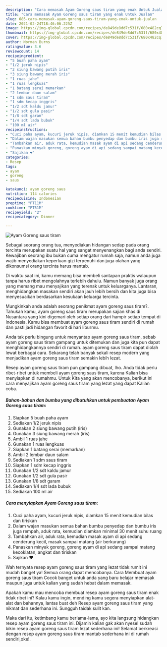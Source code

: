 ```yaml
---
description: "Cara memasak Ayam Goreng saus tiram yang enak Untuk Jualan"
title: "Cara memasak Ayam Goreng saus tiram yang enak Untuk Jualan"
slug: 685-cara-memasak-ayam-goreng-saus-tiram-yang-enak-untuk-jualan
date: 2021-02-24T18:46:06.225Z
image: https://img-global.cpcdn.com/recipes/de849de8dd7c531f/680x482cq70/ayam-goreng-saus-tiram-foto-resep-utama.jpg
thumbnail: https://img-global.cpcdn.com/recipes/de849de8dd7c531f/680x482cq70/ayam-goreng-saus-tiram-foto-resep-utama.jpg
cover: https://img-global.cpcdn.com/recipes/de849de8dd7c531f/680x482cq70/ayam-goreng-saus-tiram-foto-resep-utama.jpg
author: Norman Burns
ratingvalue: 3.6
reviewcount: 14
recipeingredient:
- "5 buah paha ayam"
- "1/2 jeruk nipis"
- "2 siung bawang putih iris"
- "3 siung bawang merah iris"
- "1 ruas jahe"
- "1 ruas lengkuas"
- "1 batang serai memarkan"
- "2 lembar daun salam"
- "1 sdm saus tiram"
- "1 sdm kecap inggris"
- "1/2 sdt kaldu jamur"
- "1/2 sdt gula pasir"
- "1/8 sdt garam"
- "1/4 sdt lada bubuk"
- "100 ml air"
recipeinstructions:
- "Cuci paha ayam, kucuri jeruk nipis, diamkan 15 menit kemudian bilas dan tiriskan"
- "Dalam wajan masukan semua bahan bumbu penyedap dan bumbu iris juga rempah, aduk rata, kemudian diamkan minimal 30 menit suhu ruang"
- "Tambahkan air, aduk rata, kemudian masak ayam di api sedang cenderung kecil, masak sampai matang (air berkurang)"
- "Panaskan minyak goreng, goreng ayam di api sedang sampai matang kecoklatan, angkat dan tiriskan"
- "Sajikan ❤️"
categories:
- Resep
tags:
- ayam
- goreng
- saus

katakunci: ayam goreng saus 
nutrition: 114 calories
recipecuisine: Indonesian
preptime: "PT11M"
cooktime: "PT51M"
recipeyield: "2"
recipecategory: Dinner

---
```



![Ayam Goreng saus tiram](https://img-global.cpcdn.com/recipes/de849de8dd7c531f/680x482cq70/ayam-goreng-saus-tiram-foto-resep-utama.jpg)

Sebagai seorang orang tua, menyediakan hidangan sedap pada orang tercinta merupakan suatu hal yang sangat menyenangkan bagi anda sendiri. Kewajiban seorang ibu bukan cuma mengatur rumah saja, namun anda juga wajib menyediakan keperluan gizi terpenuhi dan juga olahan yang dikonsumsi orang tercinta harus mantab.

Di waktu  saat ini, kamu memang bisa membeli santapan praktis walaupun tanpa harus ribet mengolahnya terlebih dahulu. Namun banyak juga orang yang memang mau menyajikan yang terenak untuk keluarganya. Lantaran, menghidangkan masakan sendiri akan jauh lebih bersih dan kita juga bisa menyesuaikan berdasarkan kesukaan keluarga tercinta. 



Mungkinkah anda adalah seorang penikmat ayam goreng saus tiram?. Tahukah kamu, ayam goreng saus tiram merupakan sajian khas di Nusantara yang kini digemari oleh setiap orang dari hampir setiap tempat di Indonesia. Kamu bisa membuat ayam goreng saus tiram sendiri di rumah dan pasti jadi hidangan favorit di hari liburmu.

Anda tak perlu bingung untuk menyantap ayam goreng saus tiram, sebab ayam goreng saus tiram gampang untuk ditemukan dan juga kita pun dapat menghidangkannya sendiri di rumah. ayam goreng saus tiram dapat diolah lewat berbagai cara. Sekarang telah banyak sekali resep modern yang menjadikan ayam goreng saus tiram semakin lebih lezat.

Resep ayam goreng saus tiram pun gampang dibuat, lho. Anda tidak perlu ribet-ribet untuk membeli ayam goreng saus tiram, karena Kalian bisa menyiapkan di rumahmu. Untuk Kita yang akan mencobanya, berikut ini cara menyajikan ayam goreng saus tiram yang lezat yang dapat Kalian coba.

<!--inarticleads1-->

##### Bahan-bahan dan bumbu yang dibutuhkan untuk pembuatan Ayam Goreng saus tiram:

1. Siapkan 5 buah paha ayam
1. Sediakan 1/2 jeruk nipis
1. Gunakan 2 siung bawang putih (iris)
1. Gunakan 3 siung bawang merah (iris)
1. Ambil 1 ruas jahe
1. Gunakan 1 ruas lengkuas
1. Siapkan 1 batang serai (memarkan)
1. Ambil 2 lembar daun salam
1. Sediakan 1 sdm saus tiram
1. Siapkan 1 sdm kecap inggris
1. Gunakan 1/2 sdt kaldu jamur
1. Gunakan 1/2 sdt gula pasir
1. Gunakan 1/8 sdt garam
1. Sediakan 1/4 sdt lada bubuk
1. Sediakan 100 ml air




<!--inarticleads2-->

##### Cara menyiapkan Ayam Goreng saus tiram:

1. Cuci paha ayam, kucuri jeruk nipis, diamkan 15 menit kemudian bilas dan tiriskan
1. Dalam wajan masukan semua bahan bumbu penyedap dan bumbu iris juga rempah, aduk rata, kemudian diamkan minimal 30 menit suhu ruang
1. Tambahkan air, aduk rata, kemudian masak ayam di api sedang cenderung kecil, masak sampai matang (air berkurang)
1. Panaskan minyak goreng, goreng ayam di api sedang sampai matang kecoklatan, angkat dan tiriskan
1. Sajikan ❤️




Wah ternyata resep ayam goreng saus tiram yang lezat tidak rumit ini mudah banget ya! Semua orang dapat mencobanya. Cara Membuat ayam goreng saus tiram Cocok banget untuk anda yang baru belajar memasak maupun juga untuk kalian yang sudah hebat dalam memasak.

Apakah kamu mau mencoba membuat resep ayam goreng saus tiram enak tidak ribet ini? Kalau kamu ingin, mending kamu segera menyiapkan alat-alat dan bahannya, lantas buat deh Resep ayam goreng saus tiram yang nikmat dan sederhana ini. Sungguh taidak sulit kan. 

Maka dari itu, ketimbang kamu berlama-lama, ayo kita langsung hidangkan resep ayam goreng saus tiram ini. Dijamin kalian gak akan nyesel sudah bikin resep ayam goreng saus tiram lezat sederhana ini! Selamat berkreasi dengan resep ayam goreng saus tiram mantab sederhana ini di rumah sendiri,oke!.

